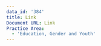 ```yaml
---
data_id: '384'
title: Link
Document URL: Link
Practice Area:
  - 'Education, Gender and Youth'
---
```

